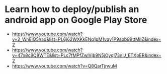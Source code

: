 # Learn how to deploy/publish an android app on Google Play Store


* https://www.youtube.com/watch?v=2_WnEiO5nao&list=PL6j62WXKkENq1pM1vqv1P9abb99ttMiIZ&index=2
* https://www.youtube.com/watch?v=47x8c9Q8WTE&list=PLc7fMPfZwlVjb9N5jOyqI73nlJ_ETXpER&index=2
* https://www.youtube.com/watch?v=Q8QarTjrwuM

